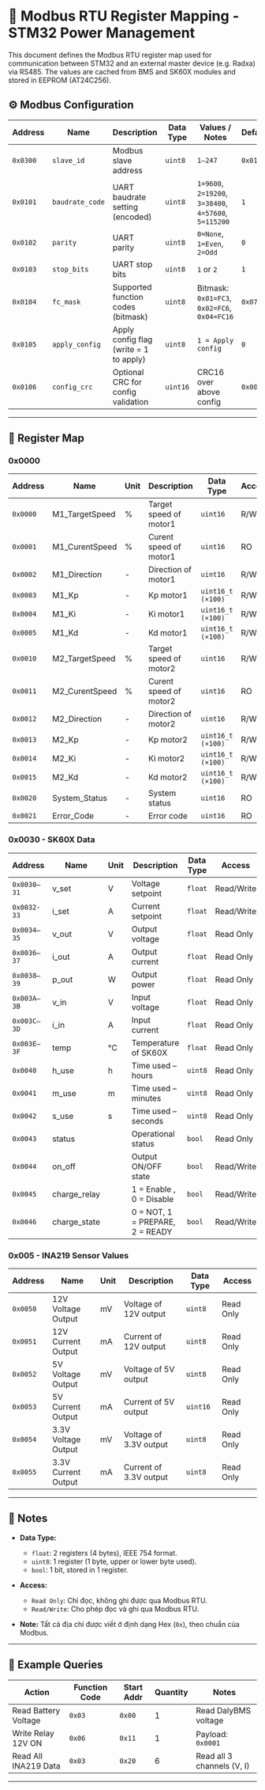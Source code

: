 # 📘 Modbus RTU Register Mapping - STM32 Power Management

This document defines the Modbus RTU register map used for communication between STM32 and an external master device (e.g. Radxa) via RS485. The values are cached from BMS and SK60X modules and stored in EEPROM (AT24C256).

## ⚙️ Modbus Configuration

| Address   | Name | Description | Data Type | Values / Notes | Default | Access |
|-----------|------|-------------|-----------|----------------|---------|--------|
| `0x0300`  | `slave_id` | Modbus slave address | `uint8` | `1–247` | `0x01` | Read/Write |
| `0x0101`  | `baudrate_code`| UART baudrate setting (encoded) | `uint8` | `1=9600`, `2=19200`, `3=38400`, `4=57600`, `5=115200` | `1` | Read/Write |
| `0x0102`  | `parity`| UART parity | `uint8` | `0=None`, `1=Even`, `2=Odd` | `0` | Read/Write |
| `0x0103`  | `stop_bits` | UART stop bits | `uint8` | `1` or `2` | `1` | Read/Write |
| `0x0104`  | `fc_mask` | Supported function codes (bitmask) | `uint8` | Bitmask: `0x01=FC3`, `0x02=FC6`, `0x04=FC16` | `0x07` | Read/Write |
| `0x0105`  | `apply_config` | Apply config flag (write = 1 to apply)| `uint8` | `1 = Apply config` | `0` | Write only |
| `0x0106`  | `config_crc` | Optional CRC for config validation | `uint16` | CRC16 over above config | `0x0000`| Optional |

---


## 📑 Register Map
### 0x0000
| Address | Name | Unit | Description | Data Type | Access |
|---------|------|------|-------------|-----------|--------|
| `0x0000`| M1_TargetSpeed | % |  Target speed of motor1| `uint16` | R/W |
| `0x0001`| M1_CurentSpeed | % | Curent speed of motor1 | `uint16` | RO  |
| `0x0002`| M1_Direction   | - | Direction of motor1    | `uint16` | R/W |
| `0x0003`| M1_Kp | - | Kp motor1 | `uint16_t (×100)` | R/W |
| `0x0004`| M1_Ki | - | Ki motor1 | `uint16_t (×100)` | R/W |
| `0x0005`| M1_Kd | - | Kd motor1 | `uint16_t (×100)` | R/W |
| `0x0010`| M2_TargetSpeed | % |  Target speed of motor2| `uint16` | R/W |
| `0x0011`| M2_CurentSpeed | % | Curent speed of motor2 | `uint16` | RO  |
| `0x0012`| M2_Direction   | - | Direction of motor2    | `uint16` | R/W |
| `0x0013`| M2_Kp | - | Kp motor2 | `uint16_t (×100)` | R/W |
| `0x0014`| M2_Ki | - | Ki motor2 | `uint16_t (×100)` | R/W |
| `0x0015`| M2_Kd | - | Kd motor2 | `uint16_t (×100)` | R/W |
| `0x0020`| System_Status | - | System status | `uint16` | RO |
| `0x0021`| Error_Code    | - | Error code    | `uint16` | RO |


### 0x0030 - SK60X Data
| Address | Name | Unit | Description | Data Type | Access |
|---------|------|------|-------------|-----------|--------|
| `0x0030–31`| v_set | V | Voltage setpoint | `float` | Read/Write |
| `0x0032-33`| i_set | A | Current setpoint | `float` | Read/Write |
| `0x0034–35`| v_out | V | Output voltage | `float` | Read Only |
| `0x0036–37`| i_out | A | Output current | `float` | Read Only |
| `0x0038–39`| p_out | W | Output power   | `float` | Read Only |
| `0x003A–3B`| v_in  | V | Input voltage  | `float` | Read Only |
| `0x003C–3D`| i_in  | A | Input current  | `float` | Read Only |
| `0x003E–3F`| temp | °C | Temperature of SK60X | `float` | Read Only |
| `0x0040` | h_use | h | Time used – hours | `uint8` | Read Only |
| `0x0041` | m_use | m | Time used – minutes | `uint8` | Read Only |
| `0x0042` | s_use | s | Time used – seconds | `uint8` | Read Only |
| `0x0043` | status | | Operational status | `bool` | Read Only |
| `0x0044` | on_off | | Output ON/OFF state | `bool` | Read/Write |
| `0x0045` | charge_relay | | 1 = Enable , 0 = Disable | `bool` | Read/Write |
| `0x0046` | charge_state | | 0 = NOT, 1 = PREPARE, 2 = READY | `bool` | Read/Write |



### 0x005 - INA219 Sensor Values 

| Address | Name | Unit | Description | Data Type | Access    |
|---------|------|------|-------------|-----------|-----------|
| `0x0050` | 12V Voltage Output | mV | Voltage of 12V output | `uint8` | Read Only |
| `0x0051` | 12V Current Output | mA | Current of 12V output | `uint8` | Read Only |
| `0x0052` | 5V Voltage Output | mV | Voltage of 5V output | `uint8` | Read Only |
| `0x0053` | 5V Current Output | mA | Current of 5V output | `uint16`  | Read Only |
| `0x0054` | 3.3V Voltage Output | mV | Voltage of 3.3V output | `uint8`  | Read Only |
| `0x0055` | 3.3V Current Output | mA | Current of 3.3V output  | `uint8`  | Read Only |

---

## 📝 Notes

- **Data Type:**
  - `float`: 2 registers (4 bytes), IEEE 754 format.
  - `uint8`: 1 register (1 byte, upper or lower byte used).
  - `bool`: 1 bit, stored in 1 register.

- **Access:**
  - `Read Only`: Chỉ đọc, không ghi được qua Modbus RTU.
  - `Read/Write`: Cho phép đọc và ghi qua Modbus RTU.

- **Note:** Tất cả địa chỉ được viết ở định dạng Hex (`0x`), theo chuẩn của Modbus.


---

## 🔁 Example Queries

| Action                 | Function Code | Start Addr | Quantity | Notes                      |
|------------------------|----------------|------------|----------|----------------------------|
| Read Battery Voltage   | `0x03`         | `0x00`     | 1        | Read DalyBMS voltage       |
| Write Relay 12V ON     | `0x06`         | `0x11`     | 1        | Payload: `0x0001`          |
| Read All INA219 Data   | `0x03`         | `0x20`     | 6        | Read all 3 channels (V, I) |

---

